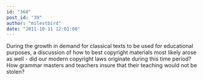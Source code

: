 ```yaml
---
id: "368"
post_id: "39"
author: "milestbird"
date: "2011-10-11 12:01:08"
---
```

During the growth in demand for classical texts to be used for educational purposes, a discussion of how to best copyright materials most likely arose as well - did our modern copyright laws originate during this time period? How grammar masters and teachers insure that their teaching would not be stolen?
